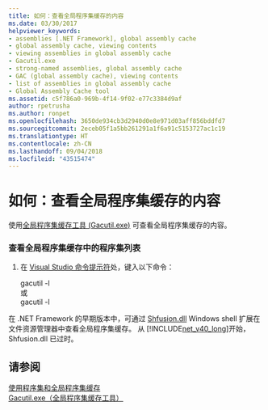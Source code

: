 ```yaml
---
title: 如何：查看全局程序集缓存的内容
ms.date: 03/30/2017
helpviewer_keywords:
- assemblies [.NET Framework], global assembly cache
- global assembly cache, viewing contents
- viewing assemblies in global assembly cache
- Gacutil.exe
- strong-named assemblies, global assembly cache
- GAC (global assembly cache), viewing contents
- list of assemblies in global assembly cache
- Global Assembly Cache tool
ms.assetid: c5f786a0-969b-4f14-9f02-e77c3384d9af
author: rpetrusha
ms.author: ronpet
ms.openlocfilehash: 3650de934cb3d2940d0e8e971d03aff856bddfd7
ms.sourcegitcommit: 2eceb05f1a5bb261291a1f6a91c5153727ac1c19
ms.translationtype: HT
ms.contentlocale: zh-CN
ms.lasthandoff: 09/04/2018
ms.locfileid: "43515474"
---
```

# <a name="how-to-view-the-contents-of-the-global-assembly-cache"></a>如何：查看全局程序集缓存的内容
使用[全局程序集缓存工具 (Gacutil.exe)](../../../docs/framework/tools/gacutil-exe-gac-tool.md) 可查看全局程序集缓存的内容。  
  
### <a name="to-view-a-list-of-the-assemblies-in-the-global-assembly-cache"></a>查看全局程序集缓存中的程序集列表  
  
1.  在 [Visual Studio 命令提示符](../../../docs/framework/tools/developer-command-prompt-for-vs.md)处，键入以下命令：  
  
     gacutil -l   
     或  
    gacutil -l  
  
 在 .NET Framework 的早期版本中，可通过 [Shfusion.dll](https://msdn.microsoft.com/library/0d9464cf-ddba-4ca9-bbec-f678fb58f380) Windows shell 扩展在文件资源管理器中查看全局程序集缓存。 从 [!INCLUDE[net_v40_long](../../../includes/net-v40-long-md.md)]开始，Shfusion.dll 已过时。  
  
## <a name="see-also"></a>请参阅  
 [使用程序集和全局程序集缓存](../../../docs/framework/app-domains/working-with-assemblies-and-the-gac.md)  
 [Gacutil.exe（全局程序集缓存工具）](../../../docs/framework/tools/gacutil-exe-gac-tool.md)
